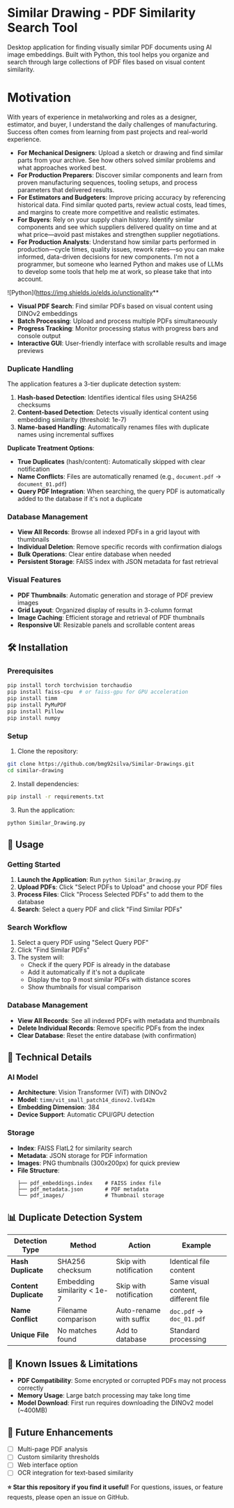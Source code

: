 # Similar Drawing - PDF Similarity Search Tool
Desktop application for finding visually similar PDF documents using AI image embeddings. Built with Python, this tool helps you organize and search through large collections of PDF files based on visual content similarity.

# Motivation
With years of experience in metalworking and roles as a designer, estimator, and buyer, I understand the daily challenges of manufacturing. Success often comes from learning from past projects and real-world experience.
* **For Mechanical Designers**: Upload a sketch or drawing and find similar parts from your archive. See how others solved similar problems and what approaches worked best.
* **For Production Preparers**: Discover similar components and learn from proven manufacturing sequences, tooling setups, and process parameters that delivered results.
* **For Estimators and Budgeters**: Improve pricing accuracy by referencing historical data. Find similar quoted parts, review actual costs, lead times, and margins to create more competitive and realistic estimates.
* **For Buyers**: Rely on your supply chain history. Identify similar components and see which suppliers delivered quality on time and at what price—avoid past mistakes and strengthen supplier negotiations.
* **For Production Analysts**: Understand how similar parts performed in production—cycle times, quality issues, rework rates—so you can make informed, data-driven decisions for new components.
I'm not a programmer, but someone who learned Python and makes use of LLMs to develop some tools that help me at work, so please take that into account.


![Python](https://img.shields.io/elds.io/unctionality**
- **Visual PDF Search**: Find similar PDFs based on visual content using DINOv2 embeddings
- **Batch Processing**: Upload and process multiple PDFs simultaneously
- **Progress Tracking**: Monitor processing status with progress bars and console output
- **Interactive GUI**: User-friendly interface with scrollable results and image previews

### **Duplicate Handling**
The application features a 3-tier duplicate detection system:

1. **Hash-based Detection**: Identifies identical files using SHA256 checksums
2. **Content-based Detection**: Detects visually identical content using embedding similarity (threshold: 1e-7)
3. **Name-based Handling**: Automatically renames files with duplicate names using incremental suffixes

**Duplicate Treatment Options**:
- **True Duplicates** (hash/content): Automatically skipped with clear notification
- **Name Conflicts**: Files are automatically renamed (e.g., `document.pdf` → `document_01.pdf`)
- **Query PDF Integration**: When searching, the query PDF is automatically added to the database if it's not a duplicate

### **Database Management**
- **View All Records**: Browse all indexed PDFs in a grid layout with thumbnails
- **Individual Deletion**: Remove specific records with confirmation dialogs
- **Bulk Operations**: Clear entire database when needed
- **Persistent Storage**: FAISS index with JSON metadata for fast retrieval

### **Visual Features**
- **PDF Thumbnails**: Automatic generation and storage of PDF preview images
- **Grid Layout**: Organized display of results in 3-column format
- **Image Caching**: Efficient storage and retrieval of PDF thumbnails
- **Responsive UI**: Resizable panels and scrollable content areas

## 🛠️ Installation

### Prerequisites
```bash
pip install torch torchvision torchaudio
pip install faiss-cpu  # or faiss-gpu for GPU acceleration
pip install timm
pip install PyMuPDF
pip install Pillow
pip install numpy
```

### Setup
1. Clone the repository:
```bash
git clone https://github.com/bmg92silva/Similar-Drawings.git
cd similar-drawing
```

2. Install dependencies:
```bash
pip install -r requirements.txt
```

3. Run the application:
```bash
python Similar_Drawing.py
```

## 🎯 Usage

### **Getting Started**
1. **Launch the Application**: Run `python Similar_Drawing.py`
2. **Upload PDFs**: Click "Select PDFs to Upload" and choose your PDF files
3. **Process Files**: Click "Process Selected PDFs" to add them to the database
4. **Search**: Select a query PDF and click "Find Similar PDFs"

### **Search Workflow**
1. Select a query PDF using "Select Query PDF"
2. Click "Find Similar PDFs"
3. The system will:
   - Check if the query PDF is already in the database
   - Add it automatically if it's not a duplicate
   - Display the top 9 most similar PDFs with distance scores
   - Show thumbnails for visual comparison

### **Database Management**
- **View All Records**: See all indexed PDFs with metadata and thumbnails
- **Delete Individual Records**: Remove specific PDFs from the index
- **Clear Database**: Reset the entire database (with confirmation)

## 🔧 Technical Details

### **AI Model**
- **Architecture**: Vision Transformer (ViT) with DINOv2
- **Model**: `timm/vit_small_patch14_dinov2.lvd142m`
- **Embedding Dimension**: 384
- **Device Support**: Automatic CPU/GPU detection

### **Storage**
- **Index**: FAISS FlatL2 for similarity search
- **Metadata**: JSON storage for PDF information
- **Images**: PNG thumbnails (300x200px) for quick preview
- **File Structure**:
  ```
  ├── pdf_embeddings.index    # FAISS index file
  ├── pdf_metadata.json       # PDF metadata
  └── pdf_images/             # Thumbnail storage
  ```


## 📊 Duplicate Detection System

| Detection Type | Method | Action | Example |
|----------------|--------|--------|---------|
| **Hash Duplicate** | SHA256 checksum | Skip with notification | Identical file content |
| **Content Duplicate** | Embedding similarity < 1e-7 | Skip with notification | Same visual content, different file |
| **Name Conflict** | Filename comparison | Auto-rename with suffix | `doc.pdf` → `doc_01.pdf` |
| **Unique File** | No matches found | Add to database | Standard processing |



## 🐛 Known Issues & Limitations

- **PDF Compatibility**: Some encrypted or corrupted PDFs may not process correctly
- **Memory Usage**: Large batch processing may take long time
- **Model Download**: First run requires downloading the DINOv2 model (~400MB)

## 🔮 Future Enhancements

- [ ] Multi-page PDF analysis
- [ ] Custom similarity thresholds
- [ ] Web interface option
- [ ] OCR integration for text-based similarity

**⭐ Star this repository if you find it useful!**
For questions, issues, or feature requests, please open an issue on GitHub.
